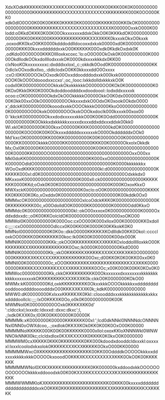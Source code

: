 XdxXOdkKKKKKK0KKKXXKKXXKXXKKXXXXKKK00KKK00K0K0000000000000000000KKKKKKKKKKKXXXXXXXXXXXXXXXKKKKKKK000K0OO000KK0
xdk0dlO0OO0K00K00KKK0KKKK0KK000000KKKKK000KK0kOK00000000000000000KKKKKKKKKKXXXXXXXXXXXXXXXXXXK00000OxxkO000K00
lodd:o0KkdOKKK0K00K00OkxxxxxxxddxkOkkO0K0KKKkdOK0000000000000000KK00KKK000KKKKKKKKKKKKKKXXXXKKK0kxxxkOkxO0kxxk
,ooxodKK0kxO0KK0000kdddoddlldocoxxdxkxk00000xd0K00000000000000000KKK00kxxxddddddxxkO00KKKKKK00Oxdk0KkdkOxdxk0K
,odKdo00O00O00KKKOlllloxkxcoxc.'lo:oO0O00OkOxk0K0000000000K00000OkdllodkOOkxdollllodxxxkOK0000kdxxxxkkkdx0KK00
clxNooKOkxxxxxxxxc:dxdddxxloxl,,c:;okkdk0Ood0K000000000000000KKOdlclxOOxodkxllxo,.:ddlclodxO0KK0kkxxxddO0Oxxxx
:cxO:l0KK00OOOkOOxodk00Oxxddoodddodxxk000kxk0000000000000000OOK0kOO0Odooodxxccxo'.;oc,;looc:lxkkdolldxkkkxkO0K
codxll0K00000000O0OkkxkOkxkkkkkkO00000OO0KOk0K0000000000K00KOx0Kkk0KK0K000Okdoddooddddxxdoodoool::lodxddxxxxxk
ocoo:cOK00000000OkdxOkO0OkkkkkO0000OkkO0K0dx000000000000K00K0kk00xxO0kO00000000OOkkxxxdxkO0OdxOK0xook0OkdxO00O
x',ddckK0000000000kooodxxkkOOOOkkkkO0000KkoO000000000000000K000000OO0OkxkO00000OOOkxkOOOkxdoclk000kxxxk00xox00
0:'kkckK00000000OkxxdodxxxxxxkkkO00K00K0Odd000000000000000K0000000000K0Okkkxdxkkkkkxxxxxdxxxxddxddxxxddxk00kk0
Wl.xklOK0000000K000kxxO00000KKKK00000000kdOK00000000000000000000K0OO00K00K0OkxxxdddddxxxxxxxkO000OkddddddxOOk0
Md'kxcOK0000000KK000KK000000000K00K00000OO0K0000000000000000KK00000OkkkkO0000KK000000000KKK00K00000OkxolxOkkdk
Mx;Oxl0K00000KK000000000000000000K00KK000000000000000000000K00000KK0000OO00000000000000000000000000000OxxO00xx
Mkl0doKK00000000000000000000000KK000xxO00000000000000000KK00000OdldO00000000000000000000000000000K0000kkkkkkkx
WOoOxdKKKK000000000000000000000000kl:d000000000000000000KKKKKK000xl:d0K0000000000000000000000000000000Odxkkdx0
MKxxoxK00000000000000000000K000xll:ck0000000000000000KKKKKKKK0000KKd;oOxk0K00K0000000000000000000K000KOxoxKkxO
MWXxckK00000000000000000000K0xclo:oO0K000000000000000KKKKKK0KKK00K0Ko,xOxddx0K000000000000000000000K00kddk0Ox0
MMMxcOK0000000000000000000OxlcoOdckKKK0K000000000000000K0KKKKKKKKK00c,x00OdolldO0K00000KK0000000K00000Odd0KkxO
MMMdc0K00000000000000000kl::okO00xxxox0K00000000000K0000Oxddxddxxdc:;o0K00KKOolcldOK0000000000000000000xoOKO00
MMWol0K0000000000K000Ooc:cxOO000K000xllox000K000000KK0xdollc:;;;::cxO0000000000Odlccx0K00KK00K0000K00KKkokK0K0
MMNol00000000000K0K0o::dkkO0000KKKKKXKOdllldk00KK0Okol::ccccloxkOO00KKK00KKKKKKK00koc:lk00K00K0000000K00dx000K
MMNllK0000000000KKk:;okOO0KKKKKKKKKXXKKKKOxloddollllloxkkO00KKKKKKKKXXKKKKKKKKKKKKK0Oxc;lk0000K00000000KkdO000
MMNllK0000000000Kk;;xkO0KKKKKKXKKKKKXXXKXXKKXKK0O0000000000KKKKKKXKKXXXXXKKXKKKKKKKK00Oxc;d00KK0K0K00KK00xx0K0
MMNll00K000000000c,xOO0KKKKKKKKXKKKKKKKKKKKKKXXXKKK000000000KKKKKXXXXKKKKXXXXXKKKXXKKK0OOc;x00K000K00KK0KOx0K0
MMWoc0000000000Kk,ckkOKKKKKKKKKK00OkxxxxxxdxxxxxxxxkkkkkkkkkkkxxxxxxxxkOKKKKKKKKKXXXKXXK0k:ckkO0K0000000KOkO00
MWMx:kK00000000Kd,oxkKKKKKKKKK0OkxxkkkOOOOkkkkkxxddddddddooddoooddddoooodddxO00KKKXXKXXK0k;;kdkK0000000000O000
MWW0:dK00000000KxlxxxKKKKKXK0Kkl::clooodddxxxkkkkkkkkkkkkxkkxxddddoollclc:;;;:lxO0KKKXK0Oo,o0k0K0000000000K00K
MWMNol0K000000000OOxk0KKKKXKK0d'  ':cldcckxl;lxxxdc:ldxxxd::dxxc:dkxc';l,   .;lxdk0KXXK0x;l00K00KK00000K00000K
MMMMk:xK0000000K00000KKKKKKK00xl:';lcd0dkNNkl0NNNNdcONNNNNxl0NN0oOWXdcoo,..;oxdlok0KKXXKOk0KK0K00K0OxO00K00000
MMMMNolKKKKK000K00K00KKKKKK0000xllol:oxoxKKloXNNNWkl0WNWNNOlkNNKll0kc;clcldxdlox0KXXKXXXXK0KKKK0K0kxO0K0000000
MMMWM0cxXKKKK0KKK0KKKKKKKK0KK000kdoodxdooddcldxxxkl:oxxxxxl:lxxxlcoolodxkxolok0KKKKKXXXKXXKKKKK0OkxO000KK00000
MMMMMWxcOXKKKKKKKKKKKKKKKKKK00KK00OddddkOOOOOkkkxxddxxxxkkkkxkkkOOOOOkxooodO0KKKXKXXXXXXXXXXKKK0OkO0K00KKKKKKK
MMMMMWNol0XXKXKKKKXKKKKKKKKK0KK000000kxddoodxkkOOOOOOOOOOOOOkkkkxddooodxk00K00KXXXKKXXXXXXXXKXXKKKKKKKKKKKKKKK
MMMWWMMKloKXKKKKKKKKKKKKKKKKKKKKKK00KKK00kxxxxdddddddddddddddddddxxkO0KKK0KKKKKKKKKKKKKKKKXXKKKKKKKKKKKXXKKKKK
